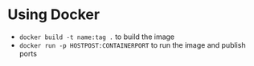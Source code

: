 # Using Docker

* `docker build -t name:tag .` to build the image
* `docker run -p HOSTPOST:CONTAINERPORT` to run the image and publish ports
